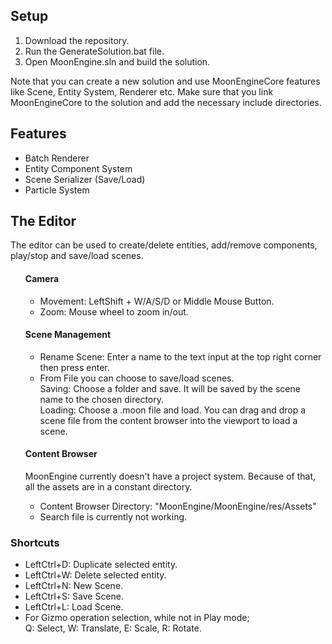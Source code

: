 <h2><b>Setup</b></h2>
<ol>
  <li>Download the repository.</li>
  <li>Run the GenerateSolution.bat file.</li>
  <li>Open MoonEngine.sln and build the solution.</li>
</ol>

Note that you can create a new solution and use MoonEngineCore features like Scene, Entity System, Renderer etc. Make sure that you link MoonEngineCore to the solution and add the necessary include directories.

<h2><b>Features</b></h2>
<ul>
   <li>Batch Renderer</li>
   <li>Entity Component System</li>
   <li>Scene Serializer (Save/Load)</li>
   <li>Particle System</li>
</ul>

<h2><b>The Editor</b></h2>
The editor can be used to create/delete entities, add/remove components, play/stop and save/load scenes.
<ul>
   <h4><b>Camera</b></h4>
      <ul>
         <li>
            Movement: LeftShift + W/A/S/D or Middle Mouse Button.
         </li>
         <li>
            Zoom: Mouse wheel to zoom in/out.
         </li> 
      </ul>
   <h4><b>Scene Management</b></h4> 
      <ul> 
         <li>
            Rename Scene: Enter a name to the text input at the top right corner then
            press enter.
         </li>
         <li>
            From File you can choose to save/load scenes.
            </br> Saving: Choose a folder and save. It will be saved by the scene name to the chosen directory.
            </br> Loading: Choose a .moon file and load.
            You can drag and drop a scene file from the content browser into the viewport to load a scene.
         </li>
      </ul>
   <h4><b>Content Browser</b></h4> 
   MoonEngine currently doesn't have a project system. Because of that, all the assets are in a constant directory.
      <ul> 
         <li>
            Content Browser Directory: "MoonEngine/MoonEngine/res/Assets"
         </li>
         <li>
           Search file is currently not working.
         </li>
      </ul>
</ul>

<h3><b>Shortcuts</b></h3>
<ul>
  <li>LeftCtrl+D: Duplicate selected entity.</li>
  <li>LeftCtrl+W: Delete selected entity.</li>
  <li>LeftCtrl+N: New Scene.</li>
  <li>LeftCtrl+S: Save Scene.</li>
  <li>LeftCtrl+L: Load Scene.</li>
  <li>
  For Gizmo operation selection, while not in Play mode;
  </br> Q: Select, W: Translate, E: Scale, R: Rotate.
  </li>
</ul>